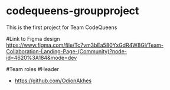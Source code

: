 # codequeens-groupproject
This is the first project for Team CodeQueens

#Link to Figma design
https://www.figma.com/file/Tc7vm3bEa580YxGdR4W8Gl/Team-Collaboration-Landing-Page-(Community)?node-id=4620%3A184&mode=dev

#Team roles
#Header
- https://github.com/OdionAkhes
